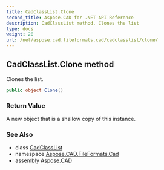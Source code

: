 ```yaml
---
title: CadClassList.Clone
second_title: Aspose.CAD for .NET API Reference
description: CadClassList method. Clones the list
type: docs
weight: 20
url: /net/aspose.cad.fileformats.cad/cadclasslist/clone/
---
```

## CadClassList.Clone method

Clones the list.

```csharp
public object Clone()
```

### Return Value

A new object that is a shallow copy of this instance.

### See Also

* class [CadClassList](../)
* namespace [Aspose.CAD.FileFormats.Cad](../../cadclasslist/)
* assembly [Aspose.CAD](../../../)



